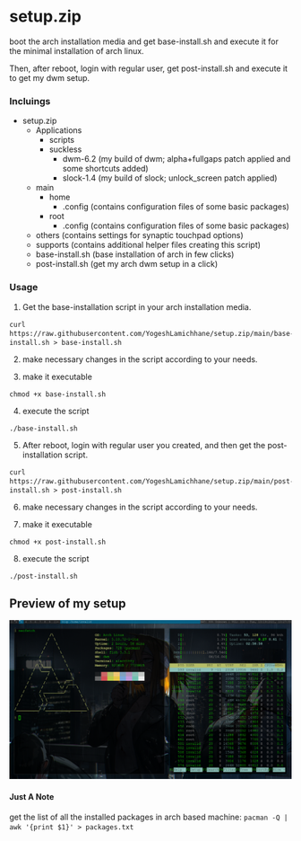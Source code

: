 # setup.zip
boot the arch installation media and get base-install.sh and execute it for the minimal installation of arch linux.

Then, after reboot, login with regular user, get post-install.sh and execute it to get my dwm setup. 
### Incluings
 - setup.zip
 	- Applications
 		- scripts
 		- suckless
 			- dwm-6.2	(my build of dwm; alpha+fullgaps patch applied and some shortcuts added)
 			- slock-1.4	(my build of slock; unlock_screen patch applied)
 	- main
 		- home
 			- .config (contains configuration files of some basic packages)
 		- root
 			- .config (contains configuration files of some basic packages)
 	- others (contains settings for synaptic touchpad options)
 	- supports (contains additional helper files creating this script)
 	- base-install.sh (base installation of arch in few clicks)
    - post-install.sh (get my arch dwm setup in a click)

### Usage
 1. Get the base-installation script in your arch installation media.
```
curl https://raw.githubusercontent.com/YogeshLamichhane/setup.zip/main/base-install.sh > base-install.sh
```
 2. make necessary changes in the script according to your needs.

 3. make it executable
```
chmod +x base-install.sh
```
 4. execute the script
```
./base-install.sh
```
 5. After reboot, login with regular user you created, and then get the post-installation script.
```
curl https://raw.githubusercontent.com/YogeshLamichhane/setup.zip/main/post-install.sh > post-install.sh
```
 6. make necessary changes in the script according to your needs.

 7. make it executable
```
chmod +x post-install.sh
```
 8. execute the script
```
./post-install.sh
```
## Preview of my setup
![my arch dwm preview](screenshot_000.png)


#### Just A Note
get the list of all the installed packages in arch based machine: `pacman -Q | awk '{print $1}' > packages.txt`
